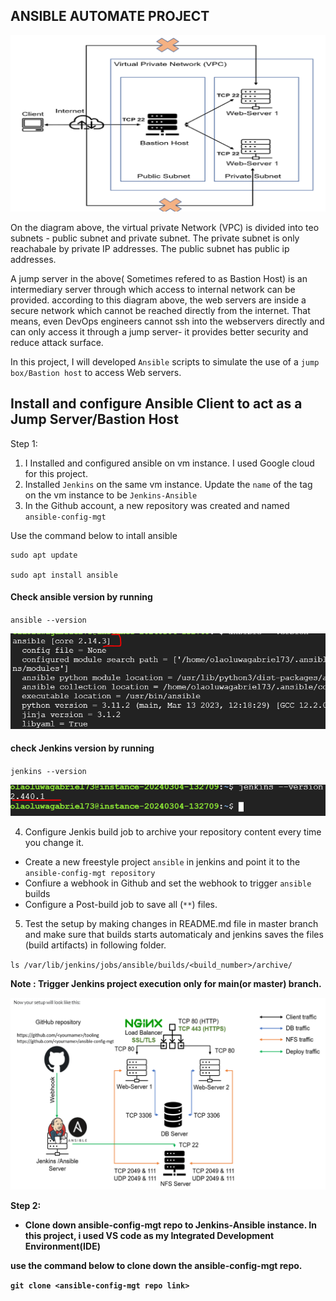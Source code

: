 ## ANSIBLE AUTOMATE PROJECT

![Alt text](image.png)

On the diagram above, the virtual private Network (VPC) is divided into teo subnets - public subnet and private subnet. The private subnet is only reachabale by private IP addresses. The public subnet has public ip addresses.

A jump server in the above( Sometimes refered to as Bastion Host) is an intermediary server through which access to internal network can be provided. according to this diagram above, the web servers are inside a secure network which cannot be reached directly from the internet. That means, even DevOps engineers cannot ssh into the webservers directly and can only access it through a jump server- it provides better security and reduce attack surface.

In this project, I will developed `Ansible` scripts to simulate the use of a `jump box/Bastion host` to access Web servers.

## Install and configure Ansible Client to act as a Jump Server/Bastion Host
Step 1: 
1. I Installed and configured ansible on vm instance. I used Google cloud for this project.
2. Installed `Jenkins` on the same vm instance. Update the `name` of the tag on the vm instance to be `Jenkins-Ansible`
3. In the Github account, a new repository was created and named `ansible-config-mgt` 


Use the command below to intall ansible
```
sudo apt update

sudo apt install ansible
```

#### Check ansible version by running
`ansible --version`

![Alt text](image-1.png)

#### check Jenkins version by running
`jenkins --version`


![Alt text](image-2.png)


4. Configure Jenkis build job to archive your repository content every time you change it. 
- Create a new freestyle project `ansible` in jenkins and point it to the `ansible-config-mgt repository`
- Confiure a webhook in Github and set the webhook to trigger `ansible` builds
- Configure a Post-build job to save all (`**`) files.

5. Test the setup by making changes in README.md file in master branch and make sure that builds starts automaticaly and jenkins saves the files (build artifacts) in following folder.


`ls /var/lib/jenkins/jobs/ansible/builds/<build_number>/archive/`

<b>Note<b/> : Trigger Jenkins project execution only for main(or master) branch.



![Alt text](image-3.png)


Step 2:
- Clone down ansible-config-mgt repo to Jenkins-Ansible instance.
In this project, i used VS code as my Integrated Development Environment(IDE)

use the command below to clone down the ansible-config-mgt repo.

`git clone <ansible-config-mgt repo link>`
